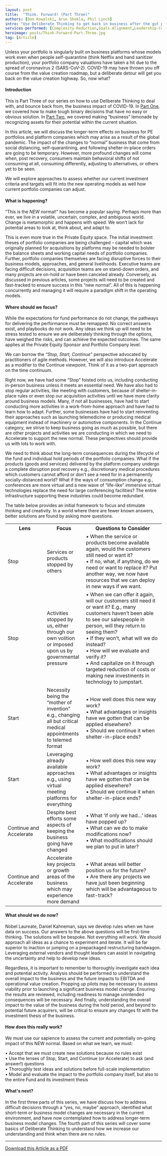 ```yaml
---
layout: post
title:  "Think. Forward! (Part Three)"
authors: [Dan Kowalski, Arun Shukla, Phil Lynch]
intro: "Use Deliberate Thinking to get back in business after the gut punch of COVID-19 in the Private Equity world."
services-performed: [Complexity-Reduction,Goals-Alignment,Leadership-Coaching-and-Leadership-Facilitation,Organizational-Design-and-Alignment]
heroimage: posts/Think-Forward-Part-Three.jpg
tag: [Article]
---
```


Unless your portfolio is singularly built on business platforms whose models work even when people self-quarantine (think Netflix and hand sanitizer production), your portfolio company valuations have taken a hit due to the spread of coronavirus 2 (SARS-CoV-2). COVID-19 may have thrown you off course from the value creation roadmap, but a deliberate detour will get you back on the value creation highway. So, now what?

#### Introduction

This is Part Three of our series on how to use Deliberate Thinking to deal with, and bounce back from, the business impact of COVID-19. In <a href="https://slkone.com/Think-Forward-Part-One/">Part One</a>, we covered how to make tough binary decisions that have no easy or obvious solution. In <a href="https://slkone.com/Think-Forward-Part-Two/">Part Two</a>, we covered making “business” lemonade by recognizing assets for their potential within the current situation. 

In this article, we will discuss the longer-term effects on business for PE portfolios and platform companies which may arise as a result of the global pandemic. The impact of the changes to “normal” business that come from social distancing, self-quarantining, and following shelter-in-place orders are going to be temporary. However, more profound changes will come when, post recovery, consumers maintain behavioral shifts of not consuming at all, consuming differently, adjusting to alternatives, or others yet to be seen. 

We will explore approaches to assess whether our current investment criteria and targets will fit into the new operating models as well how current portfolio companies can adjust. 

#### What is happening?

“This is the <i>NEW</i> normal!” has become a popular saying. Perhaps more than ever, we live in a volatile, uncertain, complex, and ambiguous world. Change is metamorphic and happens with speed. We won’t lack for potential areas to look at, think about, and adapt to. 

This is even more true in the Private Equity space. The initial investment theses of portfolio companies are being challenged – capital which was originally planned for acquisitions by platforms may be needed to bolster the balance sheets and working capital needs of portfolio companies. Further, portfolio companies themselves are facing disruptive forces to their business models, approaches, and general livelihoods. Executive teams are facing difficult decisions, acquisition teams are on stand-down orders, and many projects are on-hold or have been canceled already. Conversely, as discussed in previous articles, some projects will need to be created and fast-tracked to ensure success in this “new normal”. All of this is happening concurrently and managing it will require a paradigm shift in the operating models.

#### Where should we focus?

While the expectations for fund performance do not change, the pathways for delivering the performance must be remapped. No correct answers exist, and playbooks do not work. Any ideas we think up will need to be stress tested to ensure we are deliberately thinking through the options, have weighed the risks, and can achieve the expected outcomes. The same applies at the Private Equity Sponsor and Portfolio Company level.

We can borrow the <i>“Stop, Start, Continue”</i> perspective advocated by practitioners of agile methods. However, we will also introduce Accelerate as a modifier to the Continue viewpoint. Think of it as a two-part approach on the time continuum. 

Right now, we have had some “Stop” foisted onto us, including conducting in-person business unless it meets an essential need. We have also had to stop regular activities, like meeting with customers, because of shelter-in-place rules or even stop our acquisition activities until we have more clarity around business models. Many, if not all businesses, have had to start conducting more activities in a work-from-home approach and have had to learn how to adapt. Further, some businesses have had to start reinventing their approaches such as launching telemedicine or producing medical equipment instead of machinery or automotive components. In the Continue category, we strive to keep business going as much as possible, but there are other projects and activities we are conducting in which we need to Accelerate to support the new normal. These perspectives should provide us with lots to work with.

We need to think about the long-term consequences during the lifecycle of the fund and individual hold periods of the portfolio companies. What if the products (goods and services) delivered by the platform company undergo a complete disruption post recovery e.g., discretionary medical procedures which customers cannot afford or don’t see a need for in a permanently socially-distanced world? What if the ways of consumption change e.g., conferences are more virtual and a new wave of “life-like” immersive virtual technologies replace the need for large conferencing facilities? The entire infrastructure supporting these industries could become redundant. 

The table below provides an initial framework to focus and stimulate thinking and creativity. In a world where there are fewer known answers, better solutions are found by asking more questions.

<table>
  <tr>
    <th style="width:25%;">Lens</th>
    <th style="width:25%;">Focus</th>
    <th style="width:50%;">Questions to Consider</th>
  </tr>
  <tr>
    <td>Stop</td>
    <td>Services or products stopped by others</td>
    <td>•	When the service or products become available again, would the customers still need or want it? <br>•	If no, what, if anything, do we need or want to replace it? Put another way, we now have resources that we can deploy in new ways if we want.</td>  
  </tr>
  <tr>
    <td>Stop</td>
    <td>Activities stopped by us, either through our own volition or imposed upon us by governmental pressure</td>
    <td>•	When we can offer it again, will our customers still need it or want it? E.g., many customers haven’t been able to see our salespeople in person, will they return to seeing them?<br>•	If they won’t, what will we do instead?<br>•	How will we evaluate and verify it?<br>•	And capitalize on it through targeted reduction of costs or making new investments in technology to jumpstart.</td>  
  </tr>
  <tr>
    <td>Start</td>
    <td>Necessity being the “mother of invention” e.g., changing all but critical medical appointments to telemed format</td>
    <td>•	How well does this new way work?<br>•	What advantages or insights have we gotten that can be applied elsewhere?<br>•	Should we continue it when shelter-in-place ends?</td>  
  </tr>
  <tr>
    <td>Start</td>
    <td>Leveraging already available approaches e.g., using virtual meeting platforms for everything</td>
    <td>•	How well does this new way work?<br>•	What advantages or insights have we gotten that can be applied elsewhere?<br>•	Should we continue it when shelter-in-place ends?</td>  
  </tr>
  <tr>
    <td>Continue and Accelerate</td>
    <td>Despite best efforts some aspects of keeping the business going have changed</td>
    <td>•	What ‘if only we had…’ ideas have popped up?<br>•	What can we do to make modifications now?<br>•	What modifications should we plan to put in later?</td>  
  </tr>
  <tr>
    <td>Continue and Accelerate</td>
    <td>Accelerate key projects or growth areas of the business which may experience more demand</td>
    <td>•	What areas will better position us for the future?<br>•	Are there any projects we have just been beginning which will be advantageous to fast-track?</td>  
  </tr>
</table>

#### What should we do now?

Nobel Laureate, Daniel Kahneman, says we develop rules when we have data on success. Our answers to the above questions will be first-time thinking. The solutions will be bespoke. Not everything will work. We should approach all ideas as a chance to experiment and iterate. It will be far superior to inaction or jumping on a prepackaged restructuring bandwagon. Leveraging external vendors and thought leaders can assist in navigating the uncertainty and help to develop new ideas. 

Regardless, it is important to remember to thoroughly investigate each idea and potential activity. Analysis should be performed to understand the overall impact to the business and the future impacts to EBITDA and operational value creation. Propping up pilots may be necessary to assess viability prior to launching a significant business model change. Ensuring the results are reviewed, including readiness to manage unintended consequences will be necessary. And finally, understanding the overall impact to the value of the business during the hold period, and beyond to potential future acquirers, will be critical to ensure any changes fit with the investment thesis of the business.

#### How does this really work?

We must use our sapience to assess the current and potentially on-going impact of this NEW normal. Based on what we learn, we must: 

•	Accept that we must create new solutions because no rules exist<br>
•	Use the lenses of Stop, Start, and Continue (or Accelerate) to ask (and answer!) questions<br>
•	Thoroughly test ideas and solutions before full-scale implementation<br>
•	Model and evaluate the impact to the portfolio company itself, but also to the entire Fund and its investment thesis

#### What's next?

In the first three parts of this series, we have discuss how to address difficult decisions through a “yes, no, maybe” approach, identified what short-term or business model changes are necessary in the current environment, and have now contemplated how to address longer-term business model changes. The fourth part of this series will cover some basics of Deliberate Thinking to understand how we increase our understanding and think when there are no rules.

___

<a href="https://slkone.com/files/SLKoneArticle_CovidCrisis_DeliberateThinking_Part3_PE focused_2020.pdf" class="btn-filled">Download this Article as a PDF</a>
